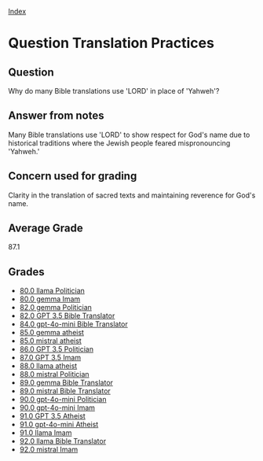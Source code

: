 
[Index](../../index.md)
# Question Translation Practices
## Question
Why do many Bible translations use 'LORD' in place of 'Yahweh'?

## Answer from notes
Many Bible translations use 'LORD' to show respect for God's name due to historical traditions where the Jewish people feared mispronouncing 'Yahweh.'

## Concern used for grading
Clarity in the translation of sacred texts and maintaining reverence for God's name.

## Average Grade
87.1

## Grades
 * [80.0 llama Politician](../answers/llama_Politician/Translation_Practices.md)
 * [80.0 gemma Imam](../answers/gemma_Imam/Translation_Practices.md)
 * [82.0 gemma Politician](../answers/gemma_Politician/Translation_Practices.md)
 * [82.0 GPT 3.5 Bible Translator](../answers/GPT_3.5_Bible_Translator/Translation_Practices.md)
 * [84.0 gpt-4o-mini Bible Translator](../answers/gpt-4o-mini_Bible_Translator/Translation_Practices.md)
 * [85.0 gemma atheist](../answers/gemma_atheist/Translation_Practices.md)
 * [85.0 mistral atheist](../answers/mistral_atheist/Translation_Practices.md)
 * [86.0 GPT 3.5 Politician](../answers/GPT_3.5_Politician/Translation_Practices.md)
 * [87.0 GPT 3.5 Imam](../answers/GPT_3.5_Imam/Translation_Practices.md)
 * [88.0 llama atheist](../answers/llama_atheist/Translation_Practices.md)
 * [88.0 mistral Politician](../answers/mistral_Politician/Translation_Practices.md)
 * [89.0 gemma Bible Translator](../answers/gemma_Bible_Translator/Translation_Practices.md)
 * [89.0 mistral Bible Translator](../answers/mistral_Bible_Translator/Translation_Practices.md)
 * [90.0 gpt-4o-mini Politician](../answers/gpt-4o-mini_Politician/Translation_Practices.md)
 * [90.0 gpt-4o-mini Imam](../answers/gpt-4o-mini_Imam/Translation_Practices.md)
 * [91.0 GPT 3.5 Atheist](../answers/GPT_3.5_Atheist/Translation_Practices.md)
 * [91.0 gpt-4o-mini Atheist](../answers/gpt-4o-mini_Atheist/Translation_Practices.md)
 * [91.0 llama Imam](../answers/llama_Imam/Translation_Practices.md)
 * [92.0 llama Bible Translator](../answers/llama_Bible_Translator/Translation_Practices.md)
 * [92.0 mistral Imam](../answers/mistral_Imam/Translation_Practices.md)
